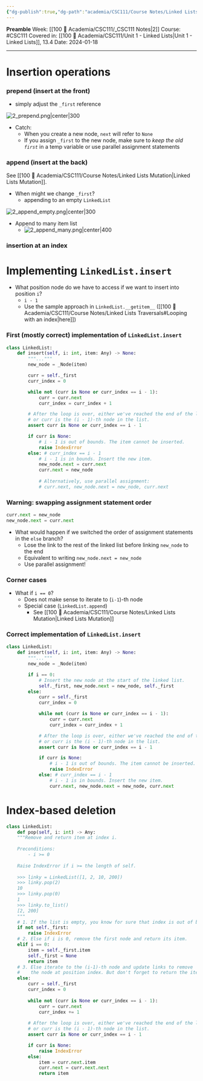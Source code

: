 ```yaml
---
{"dg-publish":true,"dg-path":"academia/CSC111/Course Notes/Linked Lists Index-Based Mutation.md","permalink":"/academia/csc-111/course-notes/linked-lists-index-based-mutation/","created":"2024-01-18T20:29:24.992-05:00","updated":"2024-01-18T21:34:55.847-05:00"}
---
```


**Preamble**
Week: [[100 📒 Academia/CSC111/_CSC111 Notes\|2]]
Course: #CSC111 
Covered in: [[100 📒 Academia/CSC111/Unit 1 - Linked Lists\|Unit 1 - Linked Lists]], 13.4
Date: 2024-01-18

---

# Insertion operations

### prepend (insert at the front)

- simply adjust the `_first` reference

![2_prepend.png|center|300](/img/user/Files/CSC111/2_prepend.png)
- Catch:
	- When you create a new node, `next` will refer to `None`
	- If you assign `_first` to the new node, make sure to *keep the old `first`* in a temp variable or use parallel assignment statements
### append (insert at the back)

See [[100 📒 Academia/CSC111/Course Notes/Linked Lists Mutation\|Linked Lists Mutation]].

- When might we change `_first`?
	- appending to an empty `LinkedList`

![2_append_empty.png|center|300](/img/user/Files/CSC111/2_append_empty.png)
- Append to many item list
	- ![2_append_many.png|center|400](/img/user/Files/CSC111/2_append_many.png)
### insertion at an index

# Implementing `LinkedList.insert`

- What position node do we have to access if we want to insert into position `i`?
	- `i - 1`
	- Use the sample approach in `LinkedList.__getitem__` ([[100 📒 Academia/CSC111/Course Notes/Linked Lists Traversals#Looping with an index\|here]])

### First (mostly correct) implementation of `LinkedList.insert`

```python
class LinkedList:
    def insert(self, i: int, item: Any) -> None:
        """..."""
        new_node = _Node(item)

        curr = self._first
        curr_index = 0

        while not (curr is None or curr_index == i - 1):
            curr = curr.next
            curr_index = curr_index + 1

        # After the loop is over, either we've reached the end of the list
        # or curr is the (i - 1)-th node in the list.
        assert curr is None or curr_index == i - 1

        if curr is None:
            # i - 1 is out of bounds. The item cannot be inserted.
            raise IndexError
        else: # curr_index == i - 1
            # i - 1 is in bounds. Insert the new item.
            new_node.next = curr.next
            curr.next = new_node
            
            # Alternatively, use parallel assignment:
			# curr.next, new_node.next = new_node, curr.next
```

### Warning: swapping assignment statement order

```python
curr.next = new_node
new_node.next = curr.next
```

- What would happen if we switched the order of assignment statements in the `else` branch?
	- Lose the link to the rest of the linked list before linking `new_node` to the end
	- Equivalent to writing `new_node.next = new_node`
	- Use parallel assignment!

### Corner cases

- What if `i == 0`?
	- Does not make sense to iterate to (`i-1`)-th node
	- Special case (`LinkedList.append`)
		- See [[100 📒 Academia/CSC111/Course Notes/Linked Lists Mutation\|Linked Lists Mutation]]
### Correct implementation of `LinkedList.insert`

```python
class LinkedList:
    def insert(self, i: int, item: Any) -> None:
        """..."""
        new_node = _Node(item)

        if i == 0:
            # Insert the new node at the start of the linked list.
            self._first, new_node.next = new_node, self._first
        else:
            curr = self._first
            curr_index = 0

            while not (curr is None or curr_index == i - 1):
                curr = curr.next
                curr_index = curr_index + 1

            # After the loop is over, either we've reached the end of the list
            # or curr is the (i - 1)-th node in the list.
            assert curr is None or curr_index == i - 1

            if curr is None:
                # i - 1 is out of bounds. The item cannot be inserted.
                raise IndexError
            else: # curr_index == i - 1
                # i - 1 is in bounds. Insert the new item.
                curr.next, new_node.next = new_node, curr.next
```

# Index-based deletion

```python
class LinkedList:
	def pop(self, i: int) -> Any:
	"""Remove and return item at index i.
	
	Preconditions:
		- i >= 0
	
	Raise IndexError if i >= the length of self.
	
    >>> linky = LinkedList([1, 2, 10, 200])
    >>> linky.pop(2)
	10
    >>> linky.pop(0)
	1
    >>> linky.to_list()
	[2, 200]
	"""
	# 1. If the list is empty, you know for sure that index is out of bounds...
	if not self._first:
		raise IndexError
	# 2. Else if i is 0, remove the first node and return its item.
	elif i == 0:
		item = self._first.item
		self._first = None
		return item
	# 3. Else iterate to the (i-1)-th node and update links to remove
	#    the node at position index. But don't forget to return the item!
	else:
		curr = self._first
		curr_index = 0
		
		while not (curr is None or curr_index == i - 1):
			curr = curr.next
			curr_index += 1
			
		# After the loop is over, either we've reached the end of the list
		# or curr is the (i - 1)-th node in the list.
		assert curr is None or curr_index == i - 1

		if curr is None:
			raise IndexError
		else:
			item = curr.next.item
			curr.next = curr.next.next
			return item
```